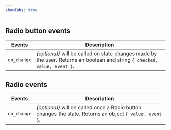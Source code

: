 ```yaml
---
showTabs: true
---
```


## Radio button events

| Events      | Description                                                                                                               |
| ----------- | ------------------------------------------------------------------------------------------------------------------------- |
| `on_change` | _(optional)_ will be called on state changes made by the user. Returns an boolean and string `{ checked, value, event }`. |

## Radio events

| Events      | Description                                                                                              |
| ----------- | -------------------------------------------------------------------------------------------------------- |
| `on_change` | _(optional)_ will be called once a Radio button changes the state. Returns an object `{ value, event }`. |
